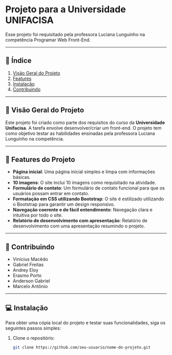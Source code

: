# Projeto para a Universidade UNIFACISA

Esse projeto foi requisitado pela professora Luciana Lunguinho na competência Programar Web Front-End.

---

## 📝 **Índice**
1. [Visão Geral do Projeto](#visão-geral-do-projeto)
2. [Features](#features-do-projeto)
3. [Instalação](#instalação)
4. [Contribuindo](#contribuindo)

---

## 📌 **Visão Geral do Projeto**

Este projeto foi criado como parte dos requisitos do curso da **Universidade Unifacisa**. A tarefa envolve desenvolver/criar um front-end. O projeto tem como objetivo testar as habilidades ensinadas pela professora Luciana Lunguinho na competência.

---

## 🚀 **Features do Projeto**

- **Página inicial**: Uma página inicial simples e limpa com informações básicas.
- **10 imagens**: O site inclui 10 imagens como requisitado na atividade.
- **Formulário de contato**: Um formulário de contato funcional para que os usuários possam entrar em contato.
- **Formatação em CSS utilizando Bootstrap**: O site é estilizado utilizando o Bootstrap para garantir um design responsivo.
- **Navegação coerente e de fácil entendimento**: Navegação clara e intuitiva por todo o site.
- **Relatório de desenvolvimento com apresentação**: Relatório de desenvolvimento com uma apresentação resumindo o projeto.

---
## 👥 **Contribuindo**

- Vinícius Macêdo
- Gabriel Freitas
- Andrey Eloy
- Erasmo Porto
- Anderson Gabriel
- Marcelo Antônio

---
## 💻 **Instalação**

Para obter uma cópia local do projeto e testar suas funcionalidades, siga os seguintes passos simples:

1. Clone o repositório:
   ```bash
   git clone https://github.com/seu-usuario/nome-do-projeto.git
